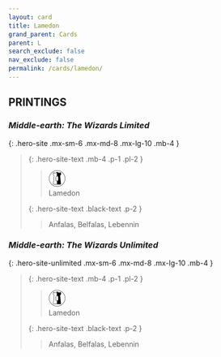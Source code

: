 ```yaml
---
layout: card
title: Lamedon
grand_parent: Cards
parent: L
search_exclude: false
nav_exclude: false
permalink: /cards/lamedon/
---
```


## PRINTINGS


### _Middle-earth: The Wizards Limited_

{: .hero-site .mx-sm-6 .mx-md-8 .mx-lg-10 .mb-4 }
> {: .hero-site-text .mb-4 .p-1 .pl-2 }
> > <div class="card-mp"><img src="/assets/images/border-land.svg"></div>
> > <div class="character-card-name">Lamedon</div>
>
> {: .hero-site-text .black-text .p-2 }
> > Anfalas, Belfalas, Lebennin 
> 

### _Middle-earth: The Wizards Unlimited_

{: .hero-site-unlimited .mx-sm-6 .mx-md-8 .mx-lg-10 .mb-4 }
> {: .hero-site-text .mb-4 .p-1 .pl-2 }
> > <div class="card-mp"><img src="/assets/images/border-land.svg"></div>
> > <div class="character-card-name">Lamedon</div>
>
> {: .hero-site-text .black-text .p-2 }
> > Anfalas, Belfalas, Lebennin 
> 
